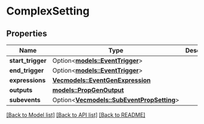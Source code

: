 # ComplexSetting

## Properties

Name | Type | Description | Notes
------------ | ------------- | ------------- | -------------
**start_trigger** | Option<[**models::EventTrigger**](EventTrigger.md)> |  | [optional]
**end_trigger** | Option<[**models::EventTrigger**](EventTrigger.md)> |  | [optional]
**expressions** | [**Vec<models::EventGenExpression>**](EventGenExpression.md) |  | 
**outputs** | [**models::PropGenOutput**](PropGenOutput.md) |  | 
**subevents** | Option<[**Vec<models::SubEventPropSetting>**](SubEventPropSetting.md)> |  | [optional]

[[Back to Model list]](../README.md#documentation-for-models) [[Back to API list]](../README.md#documentation-for-api-endpoints) [[Back to README]](../README.md)


